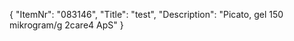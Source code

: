 {
  "ItemNr": "083146",
  "Title": "test",
  "Description": "Picato, gel 150 mikrogram/g 2care4 ApS"
}